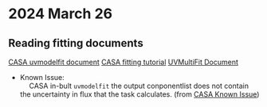 # 2024 March 26

## Reading fitting documents  

[CASA uvmodelfit document](https://casadocs.readthedocs.io/en/latest/api/tt/casatasks.manipulation.uvmodelfit.html)
[CASA fitting tutorial](https://casaguides.nrao.edu/index.php/Fit_a_Gaussian_to_Visibility_data_and_plot_it_over_the_data)
[UVMultiFit Document](https://mural.uv.es/imarvi/docums/uvmultifit/)

- Known Issue:  
&emsp; CASA in-bult `uvmodelfit` the output conponentlist does not contain the uncertainty in flux that the task calculates. (from [CASA Known Issue](https://casadocs.readthedocs.io/en/latest/notebooks/introduction.html#Known-Issues))
